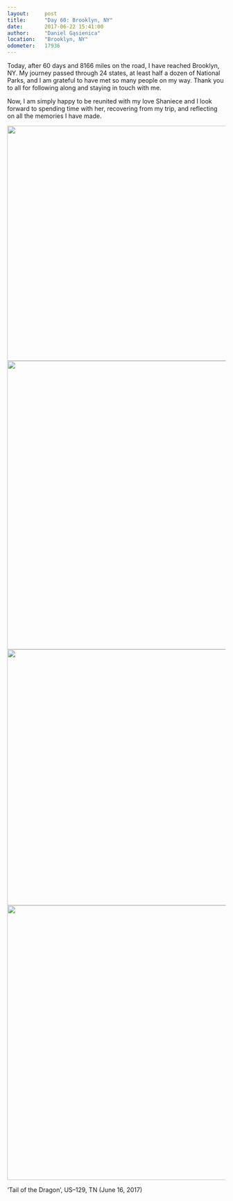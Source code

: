 ```yaml
---
layout:     post
title:      "Day 60: Brooklyn, NY"
date:       2017-06-22 15:41:00
author:     "Daniel Gąsienica"
location:   "Brooklyn, NY"
odometer:   17936
---
```


Today, after 60 days and 8166 miles on the road, I have reached Brooklyn, NY. My
journey passed through 24 states, at least half a dozen of National Parks, and I
am grateful to have met so many people on my way. Thank you to all for following
along and staying in touch with me.

Now, I am simply happy to be reunited with my love Shaniece and I look forward
to spending time with her, recovering from my trip, and reflecting on all the
memories I have made.

<div class="post-image">
  <img
    src="https://c1.staticflickr.com/5/4218/35787510036_bb2c107dc7_b.jpg"
    width="885"
    height="542"
  />
</div>

<div class="post-image">
  <img
    src="https://c1.staticflickr.com/5/4217/35787507786_c24f31fb01_b.jpg"
    width="885"
    height="665"
  />
</div>

<div class="post-image">
  <img
    src="https://c1.staticflickr.com/5/4241/35787816996_5a3616f6b8_b.jpg"
    width="885"
    height="590"
  />
</div>

<div class="post-image">
  <img
    src="https://c1.staticflickr.com/5/4215/35787819336_f3fd03e4b8_b.jpg"
    width="885"
    height="633"
  />
  <p class="post-image-caption">
    ‘Tail of the Dragon’, US–129, TN (June 16, 2017)
  </p>
</div>

